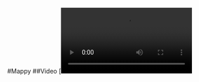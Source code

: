 #Mappy
##Video
[![Watch the video](https://user-images.githubusercontent.com/102903265/210577573-05d932f0-141c-44fb-a754-4425be174796.mp4)
